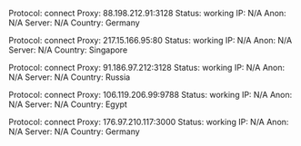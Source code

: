 Protocol: connect
Proxy: 88.198.212.91:3128
Status: working
IP: N/A
Anon: N/A
Server: N/A
Country: Germany

Protocol: connect
Proxy: 217.15.166.95:80
Status: working
IP: N/A
Anon: N/A
Server: N/A
Country: Singapore

Protocol: connect
Proxy: 91.186.97.212:3128
Status: working
IP: N/A
Anon: N/A
Server: N/A
Country: Russia

Protocol: connect
Proxy: 106.119.206.99:9788
Status: working
IP: N/A
Anon: N/A
Server: N/A
Country: Egypt

Protocol: connect
Proxy: 176.97.210.117:3000
Status: working
IP: N/A
Anon: N/A
Server: N/A
Country: Germany

